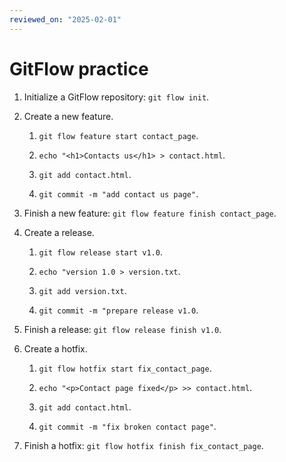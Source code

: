 ```yaml
---
reviewed_on: "2025-02-01"
---
```


# GitFlow practice

1. Initialize a GitFlow repository: `git flow init`.

2. Create a new feature.

	1. `git flow feature start contact_page`.

	2. `echo "<h1>Contacts us</h1> > contact.html`.

	3. `git add contact.html`.

	4. `git commit -m "add contact us page"`.

3. Finish a new feature: `git flow feature finish contact_page`.

4. Create a release.

	1. `git flow release start v1.0`.

	2. `echo "version 1.0 > version.txt`.

	3. `git add version.txt`.

	4. `git commit -m "prepare release v1.0`.

5. Finish a release: `git flow release finish v1.0`.

6. Create a hotfix.

	1. `git flow hotfix start fix_contact_page`.

	2. `echo "<p>Contact page fixed</p> >> contact.html`.

	3. `git add contact.html`.

	4. `git commit -m "fix broken contact page"`.

7. Finish a hotfix: `git flow hotfix finish fix_contact_page`.
